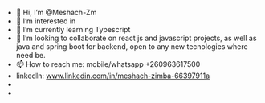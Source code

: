 - 👋 Hi, I’m @Meshach-Zm
- 👀 I’m interested in 
- 🌱 I’m currently learning Typescript
- 💞️ I’m looking to collaborate on react js and javascript projects, as well as java and spring boot for backend, open to any new tecnologies where need be.
- 📫 How to reach me: mobile/whatsapp +260963617500
- linkedIn: www.linkedin.com/in/meshach-zimba-66397911a
- 
- 

<!---
Meshach-Zm/Meshach-Zm is a ✨ special ✨ repository because its `README.md` (this file) appears on your GitHub profile.
You can click the Preview link to take a look at your changes.
--->
